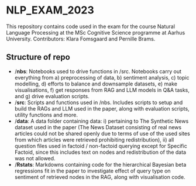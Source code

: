 # NLP_EXAM_2023
This repository contains code used in the exam for the course Natural Language Processing at the MSc Cognitive Science programme at Aarhus University. Contributors: Klara Fomsgaard and Pernille Brams.

## Structure of repo
- /**nbs**: Notebooks used to drive functions in /src. Notebooks carry out everything from a) preprocessing of data, b) sentiment analysis, c) topic modelling, d) efforts to balance and downsample datasets, e) make visualisations, f) get responses from RAG and LLM models in Q&A tasks, and g) drive evaluation scripts.
- /**src**: Scripts and functions used in /nbs. Includes scripts to setup and build the RAGs and LLM used in the paper, along with evaluation scripts, utility functions and more.
- /**data**: A data folder containing data:
      i) pertaining to The Synthetic News dataset used in the paper (The News Dataset consisting of real news articles could not be shared openly due to terms of use of the used sites from which articles were retrieved prohibiting redistribution),
      ii) all question files used in factoid / non-factoid querying except for Specific Factoid, since this includes text on nodes and redistribution of the data was not allowed.
- /**Rstats**: Markdowns containing code for the hierarchical Bayesian beta regressions fit in the paper to investigate effect of query type on sentiment of retrieved nodes in the RAG, along with visualisation code.
